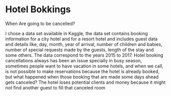 # Hotel Bokkings
When Are going to be cancelled?


I chose a data set available in Kaggle, the data set contains booking information for a city hotel and for a resort hotel and includes guest data and details like, day, month, year of arrival, number of children and babies, number of special requests made by the guests, length of the stay and some others. The data correspond to the years 2015 to 2017. Hotel booking cancellations always has been an issue specially in busy season, sometimes people want to have vacation in some hotels, and when we call, is not possible to make reservations because the hotel is already booked, but what happened when those booking that are made some days ahead gets canceled? The hotel loses potential clients and money because it might not find another guest to fill that canceled room
